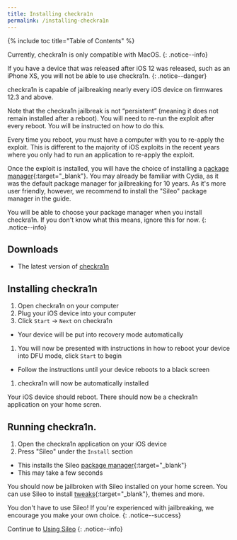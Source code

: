 ```yaml
---
title: Installing checkra1n
permalink: /installing-checkra1n
---
```


{% include toc title="Table of Contents" %}

Currently, checkra1n is only compatible with MacOS.
{: .notice--info}

If you have a device that was released after iOS 12 was released, such as an iPhone XS, you will not be able to use checkra1n.
{: .notice--danger}

checkra1n is capable of jailbreaking nearly every iOS device on firmwares 12.3 and above.

Note that the checkra1n jailbreak is not “persistent” (meaning it does not remain installed after a reboot). You will need to re-run the exploit after every reboot. You will be instructed on how to do this.

Every time you reboot, you must have a computer with you to re-apply the exploit. This is different to the majority of iOS exploits in the recent years where you only had to run an application to re-apply the exploit.

Once the exploit is installed, you will have the choice of installing a [package manager](faq#package-manager){:target="_blank"}. You may already be familiar with Cydia, as it was the default package manager for jailbreaking for 10 years. As it's more user friendly, however, we recommend to install the "Sileo" package manager in the guide.

You will be able to choose your package manager when you install checkra1n. If you don't know what this means, ignore this for now.
{: .notice--info}

## Downloads

- The latest version of [checkra1n](https://checkra.in)

## Installing checkra1n

1. Open checkra1n on your computer
1. Plug your iOS device into your computer
1. Click `Start` -> `Next` on checkra1n
  - Your device will be put into recovery mode automatically
1. You will now be presented with instructions in how to reboot your device into DFU mode, click `Start` to begin
  - Follow the instructions until your device reboots to a black screen
1. checkra1n will now be automatically installed

Your iOS device should reboot. There should now be a checkra1n application on your home scren.

## Running checkra1n.

1. Open the checkra1n application on your iOS device
1. Press "Sileo" under the `Install` section
  - This installs the Sileo [package manager](faq#package-manager){:target="_blank"}
  - This may take a few seconds

You should now be jailbroken with Sileo installed on your home screen. You can use Sileo to install [tweaks](faq#tweaks){:target="_blank"}, themes and more.

You don't have to use Sileo! If you're experienced with jailbreaking, we encourage you make your own choice.
{: .notice--success}

Continue to [Using Sileo](using-sileo)
{: .notice--info}
